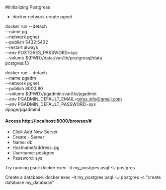#Initializing Postgress

- docker network create pgnet

docker run --detach \
--name pg \
--network pgnet \
--publish 5432:5432 \
--restart always \
--env POSTGRES_PASSWORD=sys \
--volume ${PWD}/data:/var/lib/postgresql/data \
postgres:13

docker run --detach \
--name pgadm \
--network pgnet \
--publish 8000:80 \
--volume ${PWD}/pgadmin:/var/lib/pgadmin \
--env PGADMIN_DEFAULT_EMAIL=pires.info@gmail.com \
--env PGADMIN_DEFAULT_PASSWORD=sys \
dpage/pgadmin4

#### Access http://localhost:8000/browser/#

* Click Add New Server
*    Create - Server
*    Name: db
*    Hostname/address: pg
*    Username: postgres
*    Password: sys





Try running psql:
docker exec -it my_postgres psql -U postgres

Create a database:
docker exec -it my_postgres psql -U postgres -c "create database my_database"